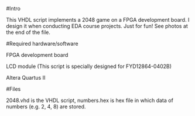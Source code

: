 #Intro

This VHDL script implements a 2048 game on a FPGA development board. I design it when conducting EDA course projects. Just for fun! See photos at the end of the file.

#Required hardware/software

FPGA development board

LCD module (This script is specially designed for FYD12864-0402B)

Altera Quartus II

#Files

2048.vhd is the VHDL script, numbers.hex is hex file in which data of numbers (e.g. 2, 4, 8) are stored.



